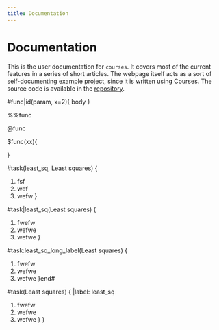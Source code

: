 ```yaml
---
title: Documentation
---
```


# Documentation
This is the user documentation for `courses`. It covers most of the current features in a series of short articles. The webpage itself acts as a sort of self-documenting example project, since it is written using Courses. The source code is available in the [repository](https://github.com/antonmeskildsen/courses/tree/main/docs).



#func|id(param, x=2){
body
}


%%func

@func

$func(xx){

}


#task(least_sq, Least squares) {
1. fsf
2. wef
3. wefw
}


#task|least_sq(Least squares) {
1. fwefw
2. wefwe
3. wefwe
}

#task:least_sq_long_label(Least squares) {
1. fwefw
2. wefwe
3. wefwe
}end#


#task(Least squares) {
|label: least_sq
1. fwefw
2. wefwe
3. wefwe
   }
}